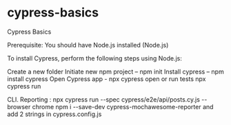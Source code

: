 # cypress-basics
Cypress Basics

Prerequisite: You should have Node.js installed (Node.js)

To install Cypress, perform the following steps using Node.js:

Create a new folder
Initiate new npm project – npm init
Install cypress – npm install cypress
Open Cypress app - npx cypress open or run tests npx cypress run

CLI. Reporting :
npx cypress run --spec cypress/e2e/api/posts.cy.js --browser chrome
npm i --save-dev cypress-mochawesome-reporter
and add 2 strings in cypress.config.js